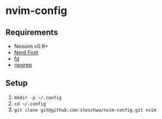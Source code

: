 # nvim-config

## Requirements

-   Neovim v0.9+
-   [Nerd Font](https://github.com/ryanoasis/nerd-fonts)
-   [fd](https://github.com/sharkdp/fd)
-   [ripgrep](https://github.com/BurntSushi/ripgrep)

## Setup

1. `mkdir -p ~/.config`
2. `cd ~/.config`
3. `git clone git@github.com:steschwa/nvim-config.git nvim`
